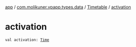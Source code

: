 [app](../../index.md) / [com.molikuner.vpapp.types.data](../index.md) / [Timetable](index.md) / [activation](./activation.md)

# activation

`val activation: `[`Time`](../../com.molikuner.types/-time/index.md)
